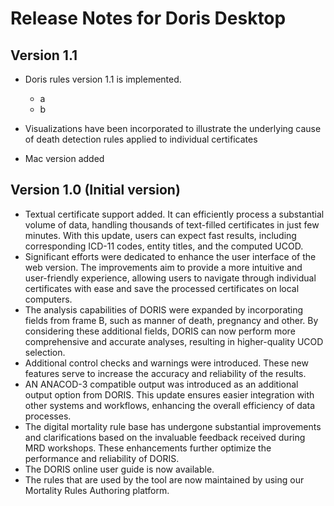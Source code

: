 # Release Notes for Doris Desktop

## Version 1.1
- Doris rules version 1.1 is implemented.
    - a
    - b
    
- Visualizations have been incorporated to illustrate the underlying cause of death detection rules applied to individual certificates
- Mac version added

## Version 1.0 (Initial version)

-	Textual certificate support added. It can efficiently process a substantial volume of data, handling thousands of text-filled certificates in just few minutes. With this update, users can expect fast results, including corresponding ICD-11 codes, entity titles, and the computed UCOD.
-	Significant efforts were dedicated to enhance the user interface of the web version. The improvements aim to provide a more intuitive and user-friendly experience, allowing users to navigate through individual certificates with ease and save the processed certificates on local computers. 
-	The analysis capabilities of DORIS were expanded by incorporating fields from frame B, such as manner of death, pregnancy and other. By considering these additional fields, DORIS can now perform more comprehensive and accurate analyses, resulting in higher-quality UCOD selection.
-	Additional control checks and warnings were introduced. These new features serve to increase the accuracy and reliability of the results.
-	AN ANACOD-3 compatible output was introduced as an additional output option from DORIS. This update ensures easier integration with other systems and workflows, enhancing the overall efficiency of data processes.
-	The digital mortality rule base has undergone substantial improvements and clarifications based on the invaluable feedback received during MRD workshops. These enhancements further optimize the performance and reliability of DORIS.
-	The DORIS  online user guide is now available.
-   The rules that are used by the tool are now maintained by using our Mortality Rules Authoring platform.
